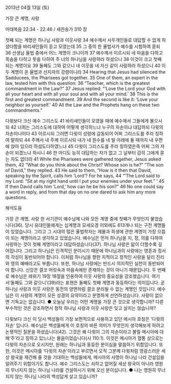 2013년 04월 13일 (토)

가장 큰 계명, 사랑



마태복음 22:34 - 22:46 / 새찬송가 310 장


첫째 되는 계명은 하나님 사랑과 이웃사랑
34 예수께서 사두개인들로 대답할 수 없게 하셨다함을 바리새인들이 듣고 모였는데 35 그 중의 한 율법사가 예수를 시험하여 묻되 36 선생님 율법 중에서 어느 계명이 크니이까 37 예수께서 이르시되 네 마음을 다하고 목숨을 다하고 뜻을 다하여 주 너의 하나님을 사랑하라 하셨으니 38 이것이 크고 첫째 되는 계명이요 39 둘째도 그와 같으니 네 이웃을 네 자신 같이 사랑하라 하셨으니 40 이 두 계명이 온 율법과 선지자의 강령이니라
34 Hearing that Jesus had silenced the Sadducees, the Pharisees got together. 35 One of them, an expert in the law, tested him with this question: 36 “Teacher, which is the greatest commandment in the Law?” 37 Jesus replied: “‘Love the Lord your God with all your heart and with all your soul and with all your mind.’ 38 This is the first and greatest commandment. 39 And the second is like it: ‘Love your neighbor as yourself.’ 40 All the Law and the Prophets hang on these two commandments.”

다윗보다 크신 예수 그리스도
41 바리새인들이 모였을 때에 예수께서 그들에게 물으시되 42 너희는 그리스도에 대하여 어떻게 생각하느냐 누구의 자손이냐 대답하되 다윗의 자손이니이다 43 이르시되 그러면 다윗이 성령에 감동되어 어찌 그리스도를 주라 칭하여 말하되 44 주께서 내 주께 이르시되 내가 네 원수를 네 발 아래에 둘 때까지 내 우편에 앉아 있으라 하셨도다하였느냐 45 다윗이 그리스도를 주라 칭하였은즉 어찌 그의 자손이 되겠느냐 하시니 46 한 마디도 능히 대답하는 자가 없고 그 날부터 감히 그에게 묻는 자도 없더라
41 While the Pharisees were gathered together, Jesus asked them, 42 “What do you think about the Christ? Whose son is he?” “The son of David,” they replied. 43 He said to them, “How is it then that David, speaking by the Spirit, calls him ‘Lord’? For he says, 44 “‘The Lord said to my Lord: “Sit at my right hand until I put your enemies under your feet.” ‘ 45 If then David calls him ‘Lord,’ how can he be his son?” 46 No one could say a word in reply, and from that day on no one dared to ask him any more questions.

해석도움





가장 큰 계명, 사랑
한 서기관이 예수님께 나와 모든 계명 중에 첫째가 무엇인지 물었습니다(36). 당시 유대인들에게는 십계명과 모세오경 이외에도 613개나 되는 구전 계명들이 있었습니다. 그리고 그 시대의 많은 율법학자는 제물과 희생에 관한 계명이 가장 으뜸이 되는 계명이라고 생각하고 있었습니다. 예수님은 먼저 하나님을 지, 정, 의를 다하여 사랑하는 것이 첫째 계명이라고 대답하셨습니다(37). 하나님 사랑은 앎이 더할수록 깊어집니다. 그리고 하나님은 인격적인 분이시기 때문에 하나님과의 사랑에는 영혼과 정서의 각성이 동반되어야 합니다. 이처럼 하나님을 향한 지적이고 정적인 사랑을 달리 진리와 영의 예배라고도 부릅니다. 또한, 하나님 사랑에는 반드시 의지적인 실천이 동반되어야 합니다. 신앙은 결코 머릿속과 마음속에만 존재하는 것이 아니기 때문입니다. 두 번째로 예수님은 레위기 19장 18절을 인용하여 이웃 사랑의 중요성을 강조했습니다. 여기서‘둘째도 그와 같으니’(39)라는 표현은 둘째도 첫째 계명과 동등하다는 의미입니다. 곧 하나님 사랑과 이웃 사랑은 동전의 양면처럼 결코 분리될 수 없는 계명인 것입니다. 예수님은 이 사랑의 계명이 모든 성경의 요약이라고 분명하게 선언하셨습니다. 사랑이 없으면 기독교는 없습니다.
● 오늘날 우리는 어떤 계명을 가장 큰 것으로 생각합니까? 다른 부수적인 것은 강조하면서 정작 하나님 사랑과 이웃 사랑은 잊고 살지는 않습니까?

다윗보다 크신 이
당시 백성들이 가장 보편적으로 사용하고 있던 메시아 호칭은 ‘다윗의 자손’ 입니다. 예수님은 백성들에게 이 호칭의 바른 의미가 무엇인지 생각해보게 하려고 논쟁적인 질문을 하셨습니다(42). 그것은 왜 다윗이 그의 자손이라고 불릴 메시아에 대해‘주’라고 칭하고 있느냐는 물음이었습니다(시 110:1). 이것은 메시아가 혈통 상으로는 다윗의 자손으로 오시지만, 원래는 하나님과 동등한 분이심을 말씀하기 위함입니다. 또한, 이것은 메시아를 ‘다윗의 자손’이라고 부르면서 오직 그분께 다윗처럼 영광스러운 세상 왕국을 재건해 줄 것을 기대하는 백성들에게, 메시아의 사명이 하나님 나라 건설임을 알려주기 위함이기도 합니다. 예수 그리스도는 쇠하고 없어질 세상 왕국이 아니라 영원히 무너지지 않는 하나님 나라를 건설하시기 위해 오신 분이십니다.
● 나는 영원히 무너지지 않는 하나님 나라의 백성답게 살고 있습니까?